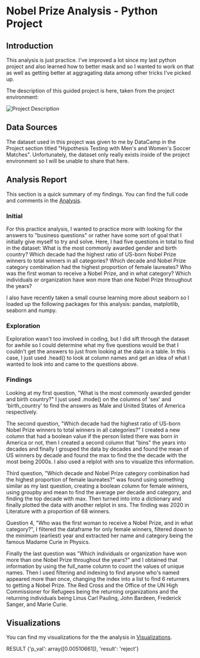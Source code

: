 # Nobel Prize Analysis - Python Project
## Introduction
This analysis is just practice. I've improved a lot since my last python project and also learned how to better mask and so I wanted to work on that as well as getting better at aggragating data among other tricks I've picked up. 

The description of this guided project is here, taken from the project environment:

![Project Description](https://github.com/user-attachments/assets/cdd03fb3-7a34-49fe-a08e-24e1b3115652)


## Data Sources
The dataset used in this project was given to me by DataCamp in the Project section titled "Hypothesis Testing with Men's and Women's Soccer Matches". Unfortunately, the dataset only really exists inside of the project environment so I will be unable to share that here.

## Analysis Report
This section is a quick summary of my findings. You can find the full code and comments in the [Analysis](https://github.com/stgordillo/FIFA_python/blob/main/ANALYSIS.py).

### Initial
For this practice analysis, I wanted to practice more with looking for the answers to "business questions" or rather have some sort of goal that I initially give myself to try and solve. Here, I had five questions in total to find in the dataset:
What is the most commonly awarded gender and birth country?
Which decade had the highest ratio of US-born Nobel Prize winners to total winners in all categories?
Which decade and Nobel Prize category combination had the highest proportion of female laureates?
Who was the first woman to receive a Nobel Prize, and in what category?
Which individuals or organization have won more than one Nobel Prize throughout the years?

I also have recently taken a small course learning more about seaborn so I loaded up the following packages for this analysis: pandas, matplotlib, seaborn and numpy. 

### Exploration
Exploration wasn't too involved in coding, but I did sift through the dataset for awhile so I could determine what my five questions would be that I couldn't get the answers to just from looking at the data in a table. In this case, I just used .head() to look at column names and get an idea of what I wanted to look into and came to the questions above. 

### Findings
Looking at my first question, "What is the most commonly awarded gender and birth country?" I just used .mode() on the columns of 'sex' and 'birth_country' to find the answers as Male and United States of America respectively. 

The second question, "Which decade had the highest ratio of US-born Nobel Prize winners to total winners in all categories?" I created a new column that had a boolean value if the person listed there was born in America or not, then I created a second column that "bins" the years into decades and finally I grouped the data by decades and found the mean of US winners by decade and found the max to find the the decade with the most being 2000s. I also used a relplot with sns to visualize this information. 

Third question, "Which decade and Nobel Prize category combination had the highest proportion of female laureates?" was found using something similar as my last question, creating a boolean column for female winners, using groupby and mean to find the average per decade and category, and finding the top decade with max. Then turned into into a dictionary and finally plotted the data with another relplot in sns. The finding was 2020 in Literature with a proportion of 68 winners. 

Question 4, "Who was the first woman to receive a Nobel Prize, and in what category?", I filtered the dataframe for only female winners, filtered down to the minimum (earliest) year and extracted her name and category being the famous Madame Curie in Physics. 

Finally the last question was "Which individuals or organization have won more than one Nobel Prize throughout the years?" and I obtained that information by using the full_name column to count the values of unique names. Then I used filtering and indexing to find anyone who's named appeared more than once, changing the index into a list to find 6 returners to getting a Nobel Prize. The Red Cross and the Office of the UN High Commissioner for Refugees being the returning organizations and the returning individuals being Linus Carl Pauling, John Bardeen, Frederick Sanger, and Marie Curie.

## Visualizations
You can find my visualizations for the the analysis in [Visualizations](https://github.com/stgordillo/FIFA_python/blob/main/VISUALIZATIONS.md).

RESULT
{'p_val': array([0.00510661]), 'result': 'reject'}
